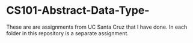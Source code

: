 # CS101-Abstract-Data-Type-
These are are assignments from UC Santa Cruz that I have done. In each folder in this repository is a separate assignment. 
